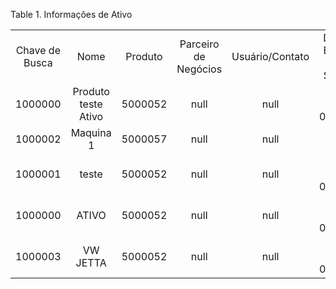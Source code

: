 <div id="d112908e1" class="table">

<div class="table-title">

Table 1. Informações de
Ativo

</div>

<div class="table-contents">

|                |                     |         |                      |                 |                            |                        |                |             |                  |                |                     |                     |                 |          |          |                       |            |
| :------------: | :-----------------: | :-----: | :------------------: | :-------------: | :------------------------: | :--------------------: | :------------: | :---------: | :--------------: | :------------: | :-----------------: | :-----------------: | :-------------: | :------: | :------: | :-------------------: | :--------: |
| Chave de Busca |        Nome         | Produto | Parceiro de Negócios | Usuário/Contato | Data de Entrada em Serviço | Vencimento da Garantia | Núm. da Versão | Organização | No do Inventário | Grupo de Ativo |  Data de Ativação   |  Data de Ativação   | Status do Ativo | Em Posse | Em Poder | Totalmente depreciado | Descartado |
|    1000000     | Produto teste Ativo | 5000052 |         null         |      null       |    2018-01-23 00:00:00     |          null          |      null      |   1000001   |     5000000      |    5000000     | 2018-01-23 00:00:00 | 2018-01-23 00:00:00 |       NW        |    Y     |    Y     |           N           |     N      |
|    1000002     |      Maquina 1      | 5000057 |         null         |      null       |            null            |          null          |      null      |   1000001   |     5000002      |    5000001     |        null         |        null         |       NW        |    N     |    N     |           N           |     N      |
|    1000001     |        teste        | 5000052 |         null         |      null       |    2018-01-23 00:00:00     |          null          |      null      |   1000001   |     5000001      |    5000000     | 2018-01-23 00:00:00 | 2018-01-23 00:00:00 |       DI        |    Y     |    Y     |           N           |     Y      |
|    1000000     |        ATIVO        | 5000052 |         null         |      null       |    2018-02-17 00:00:00     |          null          |      null      |   1000001   |     5000000      |    5000000     | 2018-01-23 00:00:00 | 2018-01-23 00:00:00 |       NW        |    Y     |    Y     |           N           |     N      |
|    1000003     |      VW JETTA       | 5000052 |         null         |      null       |    2018-02-17 00:00:00     |          null          |      null      |   1000001   |     5000004      |    5000000     | 2018-02-17 00:00:00 | 2018-02-17 00:00:00 |       AC        |    Y     |    Y     |           N           |     N      |

</div>

</div>
